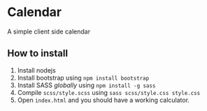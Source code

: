 # Calendar 
A simple client side calendar 
## How to install
1. Install nodejs
2. Install bootstrap using `npm install bootstrap`
3. Install SASS *globally* using `npm install -g sass`
4. Compile `scss/style.scss` using `sass scss/style.css style.css`
5. Open `index.html` and you should have a working calculator.
